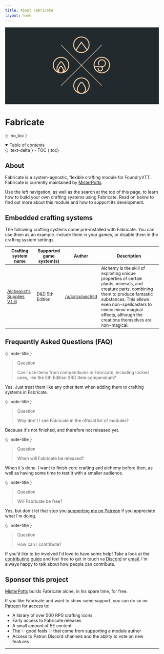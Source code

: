 ```yaml
---
title: About Fabricate
layout: home
---
```


![](img/fabricate-repo-preview.png)

# Fabricate
{: .no_toc }

<details open markdown="block">
  <summary>
    Table of contents
  </summary>
  {: .text-delta }
- TOC
{:toc}
</details>

## About

Fabricate is a system-agnostic, flexible crafting module for FoundryVTT.
Fabricate is currently maintained by [MisterPotts].

Use the left navigation, as well as the search at the top of this page, to learn how to build your own crafting systems using Fabricate.
Read on below to find out more about this module and how to support its development. 

## Embedded crafting systems

The following crafting systems come pre-installed with Fabricate.
You can use them as an example. include them in your games, or disable them in the crafting system settings. 

| Crafting system name                                                                                                                | Supported game system(s) | Author                                                         | Description                                                                                                                                                                                                                                                                |
|-------------------------------------------------------------------------------------------------------------------------------------|--------------------------|----------------------------------------------------------------|----------------------------------------------------------------------------------------------------------------------------------------------------------------------------------------------------------------------------------------------------------------------------|
| [Alchemist's Supplies V1.6](https://drive.google.com/file/d/0Bw5jGdLGg-l5ell6MnJyTlRqZms/view?resourcekey=0-_0w_-W6AugWndWk4AdDMwQ) | D&D 5th Edition          | [/u/calculuschild](https://www.reddit.com/user/calculuschild/) | Alchemy is the skill of exploiting unique properties of certain plants, minerals, and creature parts, combining them to produce fantastic substances. This allows even non-spellcasters to mimic minor magical effects, although the creations themselves are non-magical. |

## Frequently Asked Questions (FAQ)

{: .note-title }
> Question
>
> Can I use items from compendiums in Fabricate, including locked ones, like the 5th Edition SRD Item compendium?

Yes. 
Just treat them like any other item when adding them to crafting systems in Fabricate.

{: .note-title }
> Question
>
> Why don't I see Fabricate in the official list of modules?

Because it's not finished, and therefore not released yet.

{: .note-title }
> Question
>
> When will Fabricate be released?

When it's done. 
I want to finish core crafting and alchemy before then, as well as having some time to test it with a smaller audience.

{: .note-title }
> Question
> 
> Will Fabricate be free?

Yes, but don't let that stop you [supporting me on Patreon](#sponsor-this-project) if you appreciate what I'm doing.

{: .note-title }
> Question
>
> How can I contribute?

If you'd like to be involved I'd love to have some help! 
Take a look at the [contributing guide](https://github.com/misterpotts/fabricate/blob/main/CONTRIBUTING.md) and feel free to get in touch va [Discord](https://github.com/misterpotts/fabricate/blob/main/discordapp.com/users/MisterPotts#0255) or [email](mailto:matt@mrpotts.uk). 
I'm always happy to talk about how people can contribute.

## Sponsor this project

[MisterPotts] builds Fabricate alone, in his spare time, for free.

If you like Fabricate and want to show some support, you can do so on [Patreon] for access to:

- A library of over 500 RPG crafting icons
- Early access to Fabricate releases
- A small amount of 5E content
- The ✨ good feels ✨ that come from supporting a module author 
- Access to Patron Discord channels and the ability to vote on new features 

----

[MisterPotts]: https://github.com/misterpotts
[Patreon]: https://patreon.com/misterpotts